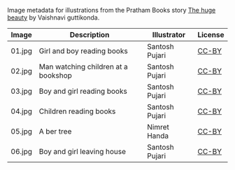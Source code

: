 Image metadata for illustrations from the Pratham Books story [The huge beauty](https://storyweaver.org.in/stories/3748-the-huge-beauty) by Vaishnavi guttikonda.

Image | Description | Illustrator | License
----- | ----------- | ----------- | -------
01.jpg | Girl and boy reading books | Santosh Pujari | [CC-BY](https://creativecommons.org/licenses/by/4.0/)
02.jpg | Man watching children at a bookshop | Santosh Pujari | [CC-BY](https://creativecommons.org/licenses/by/4.0/)
03.jpg | Boy and girl reading books | Santosh Pujari | [CC-BY](https://creativecommons.org/licenses/by/4.0/)
04.jpg | Children reading books | Santosh Pujari | [CC-BY](https://creativecommons.org/licenses/by/4.0/)
05.jpg | A ber tree | Nimret Handa | [CC-BY](https://creativecommons.org/licenses/by/4.0/)
06.jpg | Boy and girl leaving house | Santosh Pujari | [CC-BY](https://creativecommons.org/licenses/by/4.0/)
